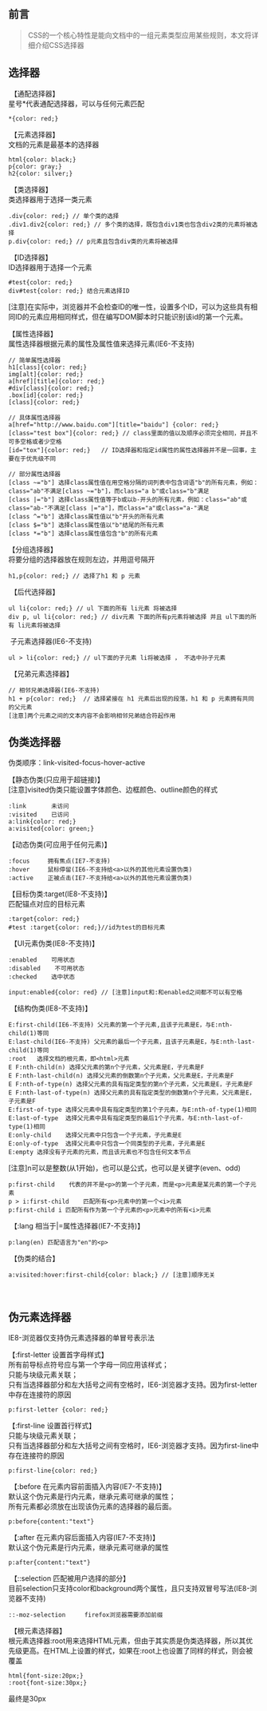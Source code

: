 ## 前言
> CSS的一个核心特性是能向文档中的一组元素类型应用某些规则，本文将详细介绍CSS选择器
﻿
## 选择器
﻿
【通配选择器】  
星号*代表通配选择器，可以与任何元素匹配
```
*{color: red;}
```
﻿
【元素选择器】  
文档的元素是最基本的选择器
```
html{color: black;}
p{color: gray;}
h2{color: silver;}  
```
﻿
【类选择器】  
类选择器用于选择一类元素
```
.div{color: red;} // 单个类的选择
.div1.div2{color: red;} // 多个类的选择，既包含div1类也包含div2类的元素将被选择
p.div{color: red;} // p元素且包含div类的元素将被选择
```
﻿
【ID选择器】  
ID选择器用于选择一个元素
```
#test{color: red;}
div#test{color: red;} 结合元素选择ID
```
[注意]在实际中，浏览器并不会检查ID的唯一性，设置多个ID，可以为这些具有相同ID的元素应用相同样式，但在编写DOM脚本时只能识别该id的第一个元素。

【属性选择器】  
属性选择器根据元素的属性及属性值来选择元素(IE6-不支持)
```
// 简单属性选择器
h1[class]{color: red;}
img[alt]{color: red;}
a[href][title]{color: red;}
#div[class]{color: red;}
.box[id]{color: red;}
[class]{color: red;}
﻿
// 具体属性选择器
a[href="http://www.baidu.com"][title="baidu"] {color: red;}
[class="test box"]{color: red;} // class里面的值以及顺序必须完全相同，并且不可多空格或者少空格
[id="tox"]{color: red;}   // ID选择器和指定id属性的属性选择器并不是一回事，主要在于优先级不同
﻿
// 部分属性选择器
[class ~="b"] 选择class属性值在用空格分隔的词列表中包含词语"b"的所有元素，例如：class="ab"不满足[class ~="b"]，而class="a b"或class="b"满足
[class |="b"] 选择class属性值等于b或以b-开头的所有元素，例如：class="ab"或class="ab-"不满足[class |="a"]，而class="a"或class="a-"满足
[class ^="b"] 选择class属性值以"b"开头的所有元素
[class $="b"] 选择class属性值以"b"结尾的所有元素
[class *="b"] 选择class属性值包含"b"的所有元素 
```

【分组选择器】  
将要分组的选择器放在规则左边，并用逗号隔开
```
h1,p{color: red;} // 选择了h1 和 p 元素
```
﻿
【后代选择器】
```
ul li{color: red;} // ul 下面的所有 li元素 将被选择
div p, ul li{color: red;} // div元素 下面的所有p元素将被选择 并且 ul下面的所有 li元素将被选择
```
﻿
子元素选择器(IE6-不支持)
```
ul > li{color: red;} // ul下面的子元素 li将被选择 ， 不选中孙子元素
```
﻿
【兄弟元素选择器】
```
// 相邻兄弟选择器(IE6-不支持)
h1 + p{color: red;}  // 选择紧接在 h1 元素后出现的段落，h1 和 p 元素拥有共同的父元素
[注意]两个元素之间的文本内容不会影响相邻兄弟结合符起作用
```

## 伪类选择器
伪类顺序：link-visited-focus-hover-active

【静态伪类(只应用于超链接)】  
[注意]visited伪类只能设置字体颜色、边框颜色、outline颜色的样式
﻿
```
:link       未访问
:visited    已访问
a:link{color: red;}
a:visited{color: green;}
```
【动态伪类(可应用于任何元素)】
```
:focus     拥有焦点(IE7-不支持)
:hover     鼠标停留(IE6-不支持给<a>以外的其他元素设置伪类)
:active    正被点击(IE7-不支持给<a>以外的其他元素设置伪类)
```

【目标伪类:target(IE8-不支持)】  
匹配锚点对应的目标元素
```
:target{color: red;}
#test :target{color: red;}//id为test的目标元素
```
﻿
【UI元素伪类(IE8-不支持)】
```
:enabled    可用状态
:disabled    不可用状态
:checked    选中状态
﻿
input:enabled{color: red} // [注意]input和:和enabled之间都不可以有空格
```
﻿
【结构伪类(IE8-不支持)】
```
E:first-child(IE6-不支持) 父元素的第一个子元素,且该子元素是E，与E:nth-child(1)等同
E:last-child(IE6-不支持) 父元素的最后一个子元素，且该子元素是E，与E:nth-last-child(1)等同
:root	选择文档的根元素，即<html>元素
E F:nth-child(n) 选择父元素的第n个子元素，父元素是E，子元素是F
E F:nth-last-child(n) 选择父元素的倒数第n个子元素，父元素是E，子元素是F
E F:nth-of-type(n) 选择父元素的具有指定类型的第n个子元素，父元素是E，子元素是F
E F:nth-last-of-type(n) 选择父元素的具有指定类型的倒数第n个子元素，父元素是E，子元素是F
E:first-of-type	选择父元素中具有指定类型的第1个子元素，与E:nth-of-type(1)相同
E:last-of-type	选择父元素中具有指定类型的最后1个子元素，与E:nth-last-of-type(1)相同
E:only-child	选择父元素中只包含一个子元素，子元素是E
E:only-of-type	选择父元素中只包含一个同类型的子元素，子元素是E
E:empty	选择没有子元素的元素，而且该元素也不包含任何文本节点
```
[注意]n可以是整数(从1开始)，也可以是公式，也可以是关键字(even、odd)
﻿
```
p:first-child    代表的并不是<p>的第一个子元素，而是<p>元素是某元素的第一个子元素
p > i:first-child    匹配所有<p>元素中的第一个<i>元素
p:first-child i 匹配所有作为第一个子元素的<p>元素中的所有<i>元素
```
﻿
【:lang 相当于|=属性选择器(IE7-不支持)】
```
p:lang(en) 匹配语言为"en"的<p>
```
﻿
【伪类的结合】
```
a:visited:hover:first-child{color: black;} // [注意]顺序无关
```
﻿
## 伪元素选择器

IE8-浏览器仅支持伪元素选择器的单冒号表示法

【:first-letter 设置首字母样式】  
所有前导标点符号应与第一个字母一同应用该样式；  
只能与块级元素关联；  
只有当选择器部分和左大括号之间有空格时，IE6-浏览器才支持。因为first-letter中存在连接符的原因

```
p:first-letter {color: red;} 
```

【:first-line 设置首行样式】  
只能与块级元素关联；  
只有当选择器部分和左大括号之间有空格时，IE6-浏览器才支持。因为first-line中存在连接符的原因
```
p:first-line{color: red;} 
```
﻿
【:before 在元素内容前面插入内容(IE7-不支持)】  
默认这个伪元素是行内元素，继承元素可继承的属性；  
所有元素都必须放在出现该伪元素的选择器的最后面。
```
p:before{content:"text"}
```
﻿
【:after 在元素内容后面插入内容(IE7-不支持)】  
默认这个伪元素是行内元素，继承元素可继承的属性
```
p:after{content:"text"}
```
﻿
【::selection 匹配被用户选择的部分】  
目前selection只支持color和background两个属性，且只支持双冒号写法(IE8-浏览器不支持)
﻿
```
::-moz-selection 　　 firefox浏览器需要添加前缀
```
﻿
【根元素选择器】  
根元素选择器:root用来选择HTML元素，但由于其实质是伪类选择器，所以其优先级更高。在HTML上设置的样式，如果在:root上也设置了同样的样式，则会被覆盖
﻿
```
html{font-size:20px;}
:root{font-size:30px;}
```
最终是30px
